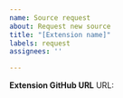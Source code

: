 ```yaml
---
name: Source request
about: Request new source
title: "[Extension name]"
labels: request
assignees: ''

---
```


**Extension GitHub URL**
URL:
